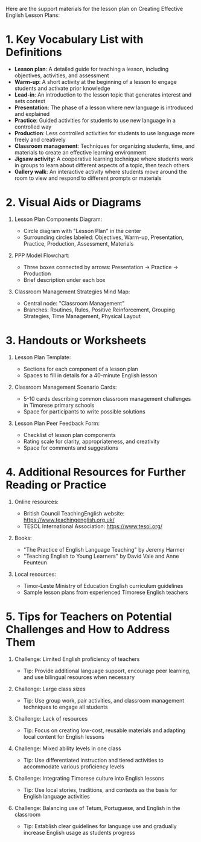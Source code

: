 Here are the support materials for the lesson plan on Creating Effective English Lesson Plans:

# 1. Key Vocabulary List with Definitions

- **Lesson plan**: A detailed guide for teaching a lesson, including objectives, activities, and assessment
- **Warm-up**: A short activity at the beginning of a lesson to engage students and activate prior knowledge
- **Lead-in**: An introduction to the lesson topic that generates interest and sets context
- **Presentation**: The phase of a lesson where new language is introduced and explained
- **Practice**: Guided activities for students to use new language in a controlled way
- **Production**: Less controlled activities for students to use language more freely and creatively
- **Classroom management**: Techniques for organizing students, time, and materials to create an effective learning environment
- **Jigsaw activity**: A cooperative learning technique where students work in groups to learn about different aspects of a topic, then teach others
- **Gallery walk**: An interactive activity where students move around the room to view and respond to different prompts or materials

# 2. Visual Aids or Diagrams

1. Lesson Plan Components Diagram:
   - Circle diagram with "Lesson Plan" in the center
   - Surrounding circles labeled: Objectives, Warm-up, Presentation, Practice, Production, Assessment, Materials

2. PPP Model Flowchart:
   - Three boxes connected by arrows: Presentation → Practice → Production
   - Brief description under each box

3. Classroom Management Strategies Mind Map:
   - Central node: "Classroom Management"
   - Branches: Routines, Rules, Positive Reinforcement, Grouping Strategies, Time Management, Physical Layout

# 3. Handouts or Worksheets

1. Lesson Plan Template:
   - Sections for each component of a lesson plan
   - Spaces to fill in details for a 40-minute English lesson

2. Classroom Management Scenario Cards:
   - 5-10 cards describing common classroom management challenges in Timorese primary schools
   - Space for participants to write possible solutions

3. Lesson Plan Peer Feedback Form:
   - Checklist of lesson plan components
   - Rating scale for clarity, appropriateness, and creativity
   - Space for comments and suggestions

# 4. Additional Resources for Further Reading or Practice

1. Online resources:
   - British Council TeachingEnglish website: https://www.teachingenglish.org.uk/
   - TESOL International Association: https://www.tesol.org/

2. Books:
   - "The Practice of English Language Teaching" by Jeremy Harmer
   - "Teaching English to Young Learners" by David Vale and Anne Feunteun

3. Local resources:
   - Timor-Leste Ministry of Education English curriculum guidelines
   - Sample lesson plans from experienced Timorese English teachers

# 5. Tips for Teachers on Potential Challenges and How to Address Them

1. Challenge: Limited English proficiency of teachers
   - Tip: Provide additional language support, encourage peer learning, and use bilingual resources when necessary

2. Challenge: Large class sizes
   - Tip: Use group work, pair activities, and classroom management techniques to engage all students

3. Challenge: Lack of resources
   - Tip: Focus on creating low-cost, reusable materials and adapting local content for English lessons

4. Challenge: Mixed ability levels in one class
   - Tip: Use differentiated instruction and tiered activities to accommodate various proficiency levels

5. Challenge: Integrating Timorese culture into English lessons
   - Tip: Use local stories, traditions, and contexts as the basis for English language activities

6. Challenge: Balancing use of Tetum, Portuguese, and English in the classroom
   - Tip: Establish clear guidelines for language use and gradually increase English usage as students progress